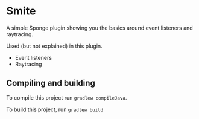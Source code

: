 # Smite

A simple Sponge plugin showing you the basics around event listeners and raytracing.

Used (but not explained) in this plugin.
* Event listeners
* Raytracing

## Compiling and building
To compile this project run `gradlew compileJava`.

To build this project, run `gradlew build`